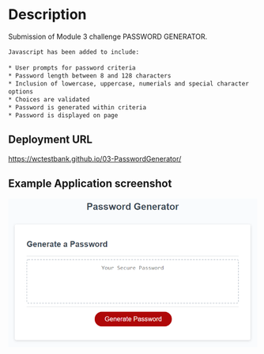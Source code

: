 # Description


Submission of Module 3 challenge PASSWORD GENERATOR. 
```
Javascript has been added to include:

* User prompts for password criteria
* Password length between 8 and 128 characters
* Inclusion of lowercase, uppercase, numerials and special character options
* Choices are validated
* Password is generated within criteria
* Password is displayed on page
```

## Deployment URL

https://wctestbank.github.io/03-PasswordGenerator/


## Example Application screenshot

![Demo Image](./Assets/03-javascript-homework-demo.png)
